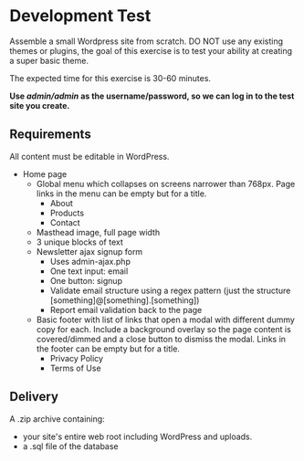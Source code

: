 # Development Test

Assemble a small Wordpress site from scratch. DO NOT use any existing themes or plugins, the goal of this exercise is to test your ability at creating a super basic theme.

The expected time for this exercise is 30-60 minutes.

**Use _admin/admin_ as the username/password, so we can log in to the test site you create.**

## Requirements

All content must be editable in WordPress.

- Home page
    - Global menu which collapses on screens narrower than 768px. Page links in the menu can be empty but for a title.
        - About
        - Products
        - Contact
    - Masthead image, full page width
    - 3 unique blocks of text
    - Newsletter ajax signup form
      - Uses admin-ajax.php
      - One text input: email
      - One button: signup
      - Validate email structure using a regex pattern (just the structure [something]@[something].[something])
      - Report email validation back to the page
    - Basic footer with list of links that open a modal with different dummy copy for each. Include a background overlay so the page content is covered/dimmed and a close button to dismiss the modal. Links in the footer can be empty but for a title.
        - Privacy Policy
        - Terms of Use

## Delivery

A .zip archive containing:

- your site's entire web root including WordPress and uploads.
- a .sql file of the database
